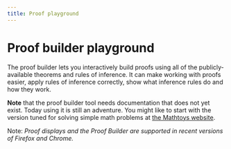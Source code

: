 ```yaml
---
title: Proof playground
---
```


# Proof builder playground

<style type="text/css">
/* Set the proof editor below the sidebar, but moved
   to the left to give it a wider space to work in. */
.proofEditor {
  margin-top: 5em;
  margin-left: -10em;
  margin-bottom: 5em;
}

/* This is a hack to prevent the sidebar from overlapping the proof
   editor. */
div.sidebar {
  visibility:hidden;
}
</style>

The proof builder lets you interactively build proofs using all of the
publicly-available theorems and rules of inference.  It can make
working with proofs easier, apply rules of inference correctly, show
what inference rules do and how they work.

**Note** that the proof builder tool needs documentation that does not
yet exist.  Today using it is still an adventure.  You might like to
start with the version tuned for solving simple math problems
at [the Mathtoys website](http://mathtoys.org/equations.html).

Note: <i>Proof displays and the Proof Builder are supported in recent
versions of Firefox and Chrome.</i>

<div id=proofEditor></div>

<script>

// On DOM ready:
jQuery(function() {
  // The page might have a "fact=" query parameter.
  const fact_arg = Toy.rawQueryParams.fact;

  // Proof editor node
  const options = fact_arg && {docName: 'proofbuilder', loadDoc: false};
  var editor = new Toy.ProofEditor(options);
  window.proofEditor = editor;
  editor.setEditable(true);
  editor.setRulesMode('general');
  $('#proofEditor').append(editor.containerNode);

  if (fact_arg) {
    const rules = Toy.rules;
    // Convert "^" in the query string to '&' to support
    // facts with conjunctions in them.
    const fact = fact_arg.replace(/\^/g, '&');
    // If there is a "fact" query parameter, force the editor to
    // load the fact and ignore any existing "proofbuilder" document.
    // If "details" is also supplied, this forces the editor to
    // load a proof of the fact.
    console.log(fact);
    const result = rules.fact(fact);
    editor.addStep(result);
    const details = Toy.queryParams.details;
    if (details) {
      rules.inline(editor.steps[0].original);
    }
  }
});

</script>
